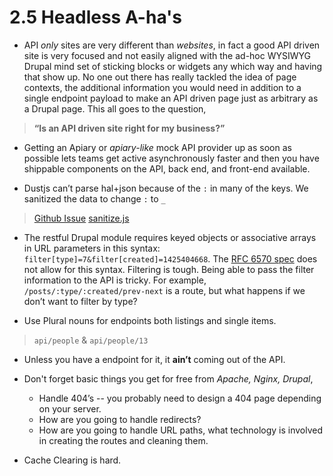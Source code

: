 # 2.5 Headless A-ha's

- API _only_ sites are very different than _websites_, in fact a good API driven site is very focused and not easily aligned with the ad-hoc WYSIWYG Drupal mind set of sticking blocks or widgets any which way and having that show up. No one out there has really tackled the idea of page contexts, the additional information you would need in addition to a single endpoint payload to make an API driven page just as arbitrary as a Drupal page. This all goes to the question,
> **“Is an API driven site right for my business?”**

- Getting an Apiary or _apiary-like_ mock API provider up as soon as possible lets teams get active asynchronously faster and then you have shippable components on the API, back end, and front-end available.

- Dustjs can’t parse hal+json because of the `:` in many of the keys. We sanitized the data to change `:` to `_`
> [Github Issue](https://github.com/linkedin/dustjs/issues/229)
> [sanitize.js](https://github.com/fourkitchens/headless-framework/blob/master/lib/processors/sanitize.js)

- The restful Drupal module requires keyed objects or associative arrays in URL parameters in this syntax: `filter[type]=7&filter[created]=1425404668`. The [RFC 6570 spec](http://tools.ietf.org/html/rfc6570) does not allow for this syntax. Filtering is tough. Being able to pass the filter information to the API is tricky. For example, `/posts/:type/:created/prev-next` is a route, but what happens if we don’t want to filter by type?

- Use Plural nouns for endpoints both listings and single items.
> `api/people` & `api/people/13`

- Unless you have a endpoint for it, it **ain’t** coming out of the API.

- Don't forget basic things you get for free from _Apache, Nginx, Drupal_,
  - Handle 404’s -- you probably need to design a 404 page depending on your server.
  - How are you going to handle redirects?
  - How are you going to handle URL paths, what technology is involved in creating the routes and cleaning them.

- Cache Clearing is hard.
